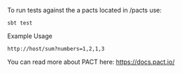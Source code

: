 To run tests against the a pacts located in /pacts use: 

```sbt test```


Example Usage 

```http://host/sum?numbers=1,2,1,3```


You can read more about PACT here: https://docs.pact.io/